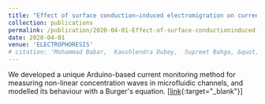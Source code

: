 ```yaml
---
title: "Effect of surface conduction–induced electromigration on current monitoring method for electroosmotic flow measurement"
collection: publications
permalink: /publication/2020-04-01-Effect-of-surface-conductioninduced-electromigration-on-current-monitoring-method-for-electroosmotic-flow-measurement
date: 2020-04-01
venue: 'ELECTROPHORESIS'
# citation: 'Mohammad Babar,  Kaushlendra Dubey,  Supreet Bahga, &quot;Effect of surface conduction–induced electromigration on current monitoring method for electroosmotic flow measurement.&quot; ELECTROPHORESIS, 2020.'
---
```

We developed a unique Arduino-based current monitoring method for measuring non-linear concentration waves in microfluidic channels, and modelled its behaviour with a Burger's equation. \[[link](https://onlinelibrary.wiley.com/doi/10.1002/elps.201900308){:target="_blank"}\]
